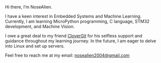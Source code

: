 Hi there, I’m NoseAlien.

I have a keen interest in Embedded Systems and Machine Learning. Currently, I am learning MicroPython programming, C language, STM32 development, and Machine Vision.

️I owe a great deal to my friend [CloverGit](https://github.com/CloverGit) for his selfless support and guidance throughout my learning journey. In the future, I am eager to delve into Linux and set up servers.

Feel free to reach me at my email: nosealien2004@gmail.com
